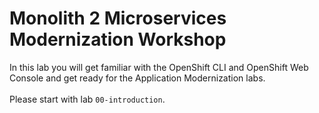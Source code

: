 # Monolith 2 Microservices Modernization Workshop
In this lab you will get familiar with the OpenShift CLI and OpenShift Web Console and get ready for the Application Modernization labs.</br></br>
Please start with lab `00-introduction`.
